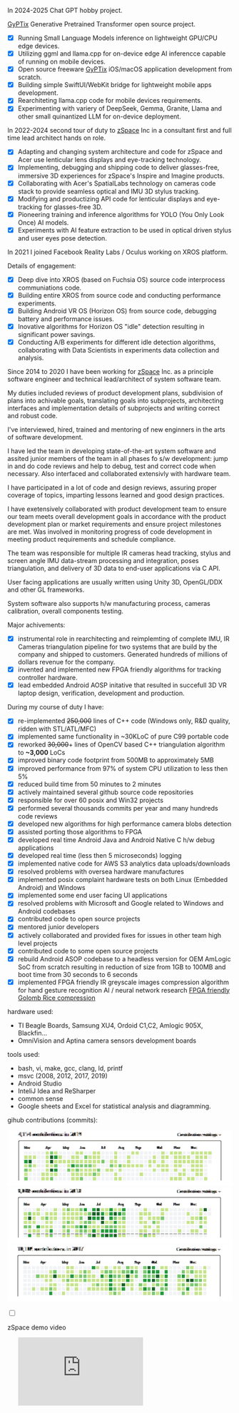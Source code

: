 In 2024-2025 Chat GPT hobby project.

<a href="https://github.com/leok7v/gyptix" target="_blank">GyPTix</a> Generative Pretrained Transformer open source project.

 - [x] Running Small Language Models inference on lightweight GPU/CPU edge devices.
 - [x] Utilizing ggml and llama.cpp for on-device edge AI inferencce capable of running on mobile devices.
 - [x] Open source freeware <a href="http://gyptix.github.io" target="_blank">GyPTix</a> iOS/macOS application development from scratch.
 - [x] Building simple SwiftUI/WebKit bridge for lightweight mobile apps development.
 - [x] Rearchiteting llama.cpp code for mobile devices requirements.
 - [x] Experimenting with variery of DeepSeek, Gemma, Granite, Llama and other small quinantized LLM for on-device deployment. 

In 2022-2024 second tour of duty to <a href="http://www.zspace.com" target="_blank">zSpace</a> Inc in a consultant first and full time lead architect hands on role.

 - [x] Adapting and changing system architecture and code for zSpace and Acer use lenticular lens displays and eye-tracking technology. 
 - [x] Implementing, debugging and shipping code to deliver glasses-free, immersive 3D experiences for zSpace's Inspire and Imagine products.
 - [x] Collaborating with Acer's SpatialLabs technology on cameras code stack to provide seamless optical and IMU 3D stylus tracking.
 - [x] Modifying and productizing API code for lenticular displays and eye-tracking for glasses-free 3D.
 - [x] Pioneering training and inference algorithms for YOLO (You Only Look Once) AI models.
 - [x] Experiments with AI feature extraction to be used in optical driven stylus and user eyes pose detection.

In 2021 I joined Facebook Reality Labs / Oculus working on XROS platform.

Details of engagement:
 - [x] Deep dive into XROS (based on Fuchsia OS) source code interprocess communiations code. 
 - [x] Building entire XROS from source code and conducting performance experiments. 
 - [x] Building Android VR OS (Horizon OS) from source code, debugging battery and performance issues. 
 - [x] Inovative algorithms for Horizon OS "idle" detection resulting in significant power savings.
 - [x] Conducting A/B experiments for different idle detection algorithms, collaborating with Data Scientists in experiments data collection and analysis.

Since 2014 to 2020 I have been working for <a href="http://www.zspace.com" target="_blank">zSpace</a> Inc.
as a principle software engineer and technical lead/architect of system software team.

My duties included reviews of product development plans, subdivision of plans into achivable goals, translating goals into subprojects, architecting interfaces and implementation details of subprojects and writing correct and robust code.

I've interviewed, hired, trained and mentoring of new enginners in the arts of software development.

I have led the team in developing state-of-the-art system software and assited junior members of the team in all phases fo s/w development: jump in and do code reviews and help to debug, test and correct code when necessary. Also interfaced and collaborated extensivly with hardware team.

I have participated in a lot of code and design reviews, assuring proper coverage of topics, imparting lessons learned and good design practices.

I have exetensively collaborated with product development team to ensure our team meets overall development goals in accordance with the product development plan or market requirements and ensure project milestones are met. Was involved in monitoring progress of code development in meeting product requirements and schedule compliance.

The team was responsible for multiple IR cameras head tracking, stylus and screen angle IMU data-stream processing and integration, poses triangulation, and delivery of 3D data to end-user applications via C API.

User facing applications are usually written using Unity 3D, OpenGL/DDX and other GL frameworks.

System software also supports h/w manufacturing process, cameras calibration, overall components testing. 

Major achivements:
 - [x] instrumental role in rearchitecting and reimplemting of complete IMU, IR Cameras triangulation pipeline for two systems that are build by the company and shipped to customers. Generated hundreds of millions of dollars revenue for the company. 
 - [x] invented and implemented new FPGA friendly algorithms for tracking controller hardware. 
 - [x] lead embedded Android AOSP initative that resulted in succefull 3D VR laptop design, verification, development and production. 

During my course of duty I have:
 - [x] re-implemented ~~250,000~~ lines of C++ code (Windows only, R&D quality, ridden with STL/ATL/MFC)
 - [x] implemented same functionality in ~30KLoC of pure C99 portable code
 - [x] reworked ~~30,000~~+ lines of OpenCV based C++ triangulation algorithm to **~3,000** LoCs 
 - [x] improved binary code footprint from 500MB to approximately 5MB
 - [x] improved performance from 97% of system CPU utilization to less then 5%
 - [x] reduced build time from 50 minutes to 2 minutes
 - [x] actively maintained several github source code repositories
 - [x] responsible for over 60 posix and Win32 projects
 - [x] performed several thousands commits per year and many hundreds code reviews
 - [x] developed new algorithms for high performance camera blobs detection 
 - [x] assisted porting those algorithms to FPGA
 - [x] developed real time Android Java and Android Native C h/w debug applications 
 - [x] developed real time (less then 5 microseconds) logging
 - [x] implemented native code for AWS S3 analytics data uploads/downloads 
 - [x] resolved problems with oversea hardware manufactures
 - [x] implemented posix complaint hardware tests on both Linux (Embedded Android) and Windows
 - [x] implemented some end user facing UI applications
 - [x] resolved problems with Microsoft and Google related to Windows and Android codebases
 - [x] contributed code to open source projects
 - [x] mentored junior developers
 - [x] actively collaborated and provided fixes for issues in other team high level projects
 - [x] contributed code to some open source projects
 - [x] rebuild Android ASOP codebase to a headless version for OEM AmLogic SoC from scratch resulting in reduction of size from 1GB to 100MB and boot time from 30 seconds to 6 seconds
 - [x] implemented FPGA friendly IR greyscale images compression algorithm for hand gesture recognition AI / neural network research  <a href="https://github.com/leok7v/bdgr/blob/master/bdgr.c" target="_blank">FPGA friendly Golomb Rice compression</a>

hardware used:

 *  TI Beagle Boards, Samsung XU4, Ordoid C1,C2, Amlogic 905X, Blackfin...
 *  OmniVision and Aptina camera sensors development boards

tools used:
 * bash, vi, make, gcc, clang, ld, printf
 * msvc (2008, 2012, 2017, 2019)
 * Android Studio
 * InteliJ Idea and ReSharper
 * common sense
 * Google sheets and Excel for statistical analysis and diagramming.
 
gihub contributions (commits): 

![2019-punch-card](2019-punch-card.png)
![2018-punch-card](2018-punch-card.png)
![2017-punch-card](2017-punch-card.png)

<section class="accordion">
  <input type="checkbox" name="collapse" id="handle1">
  <p class="handle">
    <label for="handle1">zSpace demo video</label>
  <p>
  <div class="content">
    <div style="align: center; padding-left: 18pt;">
        <iframe width="280" height="153"  src="https://www.youtube.com/embed/-jsNH-H60io?rel=0&amp;autoplay=0&mute=1" 
         frameborder="0" allow="accelerometer; encrypted-media; gyroscope; picture-in-picture" allowfullscreen></iframe>    
    </div>
  </div>
</section>

